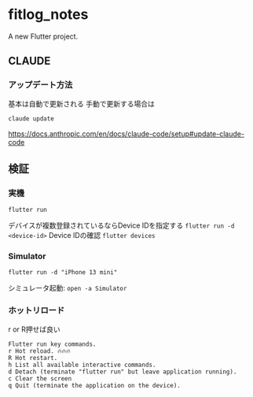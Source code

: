 # fitlog_notes

A new Flutter project.

## CLAUDE

### アップデート方法

基本は自動で更新される 手動で更新する場合は

```sh
claude update
```

https://docs.anthropic.com/en/docs/claude-code/setup#update-claude-code

## 検証

### 実機

`flutter run`

デバイスが複数登録されているならDevice IDを指定する `flutter run -d <device-id>`
Device IDの確認 `flutter devices`

### Simulator

`flutter run -d "iPhone 13 mini"`

シミュレータ起動: `open -a Simulator`

### ホットリロード

r or R押せば良い

```
Flutter run key commands.
r Hot reload. 🔥🔥🔥
R Hot restart.
h List all available interactive commands.
d Detach (terminate "flutter run" but leave application running).
c Clear the screen
q Quit (terminate the application on the device).
```

